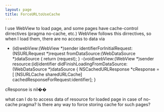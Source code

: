 ```yaml
---
layout: page
title: ForceURLtoUseCache
---
```


I use WebView to load page, and some pages have cache-control dirrectives (pragma no-cache, etc.)
WebView follows this dirrectives, so when I load them, there are no access to data via

    
- (id)webView:(WebView *)sender identifierForInitialRequest:(NSURLRequest *)request fromDataSource:(WebDataSource *)dataSource
{
        return (request);
}
-(void)webView:(WebView *)sender resource:(id)identifier didFinishLoadingFromDataSource:(WebDataSource *)dataSource
{
        NSCachedURLResponse *cResponse = [ [NSURLCache sharedURLCache] cachedResponseForRequest:identifier];
}


cResponse is nil��

what can I do to access data of resource for loaded page in case of no-cache pragma?
Is there any way to force storing cache for such pages?

